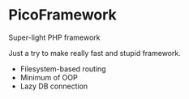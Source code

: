 # PicoFramework
Super-light PHP framework

Just a try to make really fast and stupid framework.
- Filesystem-based routing
- Minimum of OOP
- Lazy DB connection
